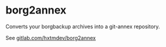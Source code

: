 # borg2annex

Converts your borgbackup archives into a git-annex repository.

See [gitlab.com/hxtmdev/borg2annex](https://gitlab.com/hxtmdev/borg2annex)
